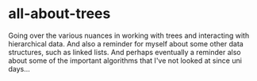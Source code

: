# all-about-trees
Going over the various nuances in working with trees and interacting with hierarchical data.
And also a reminder for myself about some other data structures, such as linked lists.
And perhaps eventually a reminder also about some of the important algorithms that I've not looked at since uni days...
